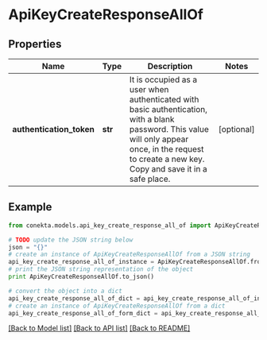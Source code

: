 # ApiKeyCreateResponseAllOf


## Properties
Name | Type | Description | Notes
------------ | ------------- | ------------- | -------------
**authentication_token** | **str** | It is occupied as a user when authenticated with basic authentication, with a blank password. This value will only appear once, in the request to create a new key. Copy and save it in a safe place. | [optional] 

## Example

```python
from conekta.models.api_key_create_response_all_of import ApiKeyCreateResponseAllOf

# TODO update the JSON string below
json = "{}"
# create an instance of ApiKeyCreateResponseAllOf from a JSON string
api_key_create_response_all_of_instance = ApiKeyCreateResponseAllOf.from_json(json)
# print the JSON string representation of the object
print ApiKeyCreateResponseAllOf.to_json()

# convert the object into a dict
api_key_create_response_all_of_dict = api_key_create_response_all_of_instance.to_dict()
# create an instance of ApiKeyCreateResponseAllOf from a dict
api_key_create_response_all_of_form_dict = api_key_create_response_all_of.from_dict(api_key_create_response_all_of_dict)
```
[[Back to Model list]](../README.md#documentation-for-models) [[Back to API list]](../README.md#documentation-for-api-endpoints) [[Back to README]](../README.md)


